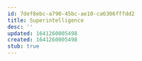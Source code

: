 ```yaml
---
id: 7def8ebc-a790-45bc-ae10-ca6306fffdd2
title: Superintelligence
desc: ''
updated: 1641260005498
created: 1641260005498
stub: true
---
```


